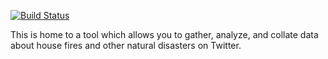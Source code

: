 [![Build Status](https://travis-ci.org/twitter-fire-scraper-analytics/twitter-fire-scraper.svg?branch=master)](https://travis-ci.org/twitter-fire-scraper-analytics/twitter-fire-scraper)

This is home to a tool which allows you to gather, analyze, and collate data
about house fires and other natural disasters on Twitter.
